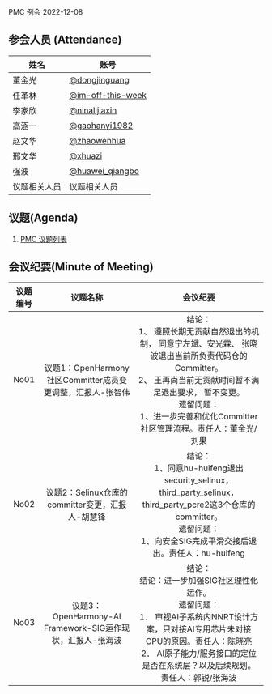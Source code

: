 PMC 例会 2022-12-08

## 参会人员 (Attendance)

| 姓名     | 账号                                       |
| ------ | ---------------------------------------- |
| 董金光    | [@dongjinguang](https://gitee.com/dongjinguang) |
| 任革林    | [@im-off-this-week](https://gitee.com/im-off-this-week) |
| 李家欣    | [@ninalijiaxin](https://gitee.com/ninalijiaxin) |
| 高涵一    | [@gaohanyi1982](https://gitee.com/gaohanyi1982) |
| 赵文华    | [@zhaowenhua](https://gitee.com/shidi_snow) |
| 邢文华    | [@xhuazi](https://gitee.com/xhuazi)      |
| 强波 | [@huawei_qiangbo](https://gitee.com/huawei_qiangbo) |
| 议题相关人员 | 议题相关人员                                   |

## 议题(Agenda)

1. [PMC 议题列表](https://docs.qingque.cn/s/home/eZQB8yRFQfEFeAxk_6JKZEE0q?identityId=1tbICPd8j3s)

## 会议纪要(Minute of Meeting)

| 议题编号 | 议题名称 | 会议纪要  |
| :----: | :---------------------: |:---------------------------: |
| No01 | 议题1：OpenHarmony社区Committer成员变更调整，汇报人-张智伟 | 结论：<br> 1、 遵照长期无贡献自然退出的机制， 同意宁左斌、安光霖、 张晓波退出当前所负责代码仓的Committer。<br> 2、 王再尚当前无贡献时间暂不满足退出要求， 暂不变更。 <br> 遗留问题： <br> 1、进一步完善和优化Committer社区管理流程。责任人：董金光/刘果 |
| No02 | 议题2：Selinux仓库的committer变更，汇报人-胡慧锋 | 结论：<br>  1、同意hu-huifeng退出security_selinux，third_party_selinux，third_party_pcre2这3个仓库的committer。<br> 遗留问题： <br> 1、向安全SIG完成平滑交接后退出。责任人：hu-huifeng |
| No03 | 议题3：OpenHarmony-AI Framework-SIG运作现状，汇报人-张海波 | 结论：<br>  结论：进一步加强SIG社区理性化运作。<br> 遗留问题： <br> 1． 审视AI子系统内NNRT设计方案，只对接AI专用芯片未对接CPU的原因。责任人：陈晓亮 <br> 2． AI原子能力/服务接口的定位是否在系统层？以及后续规划。责任人：郭锐/张海波|
